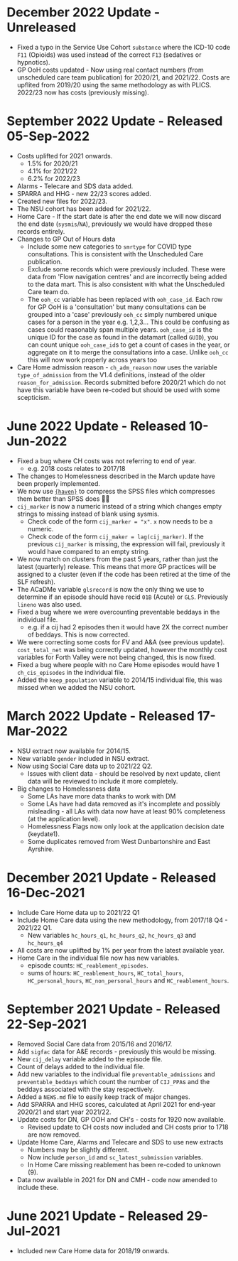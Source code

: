 # December 2022 Update - Unreleased
* Fixed a typo in the Service Use Cohort `substance` where the ICD-10 code `F11` (Opioids) was used instead of the correct `F13` (sedatives or hypnotics). 
* GP OoH costs updated - Now using real contact numbers (from unscheduled care team publication) for 2020/21, and 2021/22. Costs are upflited from 2019/20 using the same methodology as with PLICS. 2022/23 now has costs (previously missing).

# September 2022 Update - Released 05-Sep-2022
* Costs uplifted for 2021 onwards.
  * 1.5% for 2020/21
  * 4.1% for 2021/22
  * 6.2% for 2022/23
*  Alarms - Telecare and SDS data added.
* SPARRA and HHG - new 22/23 scores added.  
* Created new files for 2022/23.
* The NSU cohort has been added for 2021/22.
* Home Care - If the start date is after the end date we will now discard the end date (`sysmis`/`NA`), previously we would have dropped these records entirely.
* Changes to GP Out of Hours data
  * Include some new categories to `smrtype` for COVID type consultations. This is consistent with the Unscheduled Care publication.
  * Exclude some records which were previously included. These were data from 'Flow navigation centres' and are incorrectly being added to the data mart. This is also consistent with what the Unscheduled Care team do.
  * The `ooh_cc` variable has been replaced with `ooh_case_id`. Each row for GP OoH is a 'consultation' but many consultations can be grouped into a 'case' previously `ooh_cc` simply numbered unique cases for a person in the year e.g. 1,2,3... This could be confusing as cases could reasonably span multiple years. `ooh_case_id` is the unique ID for the case as found in the datamart (called `GUID`), you can count unique `ooh_case_id`s to get a count of cases in the year, or aggregate on it to merge the consultations into a case. Unlike `ooh_cc` this will now work properly across years too
* Care Home admission reason - `ch_adm_reason` now uses the variable `type_of_admission` from the V1.4 definitions, instead of the older `reason_for_admission`. Records submitted before 2020/21 which do not have this variable have been re-coded but should be used with some scepticism.


# June 2022 Update - Released 10-Jun-2022

* Fixed a bug where CH costs was not referring to end of year. 
  * e.g. 2018 costs relates to 2017/18
* The changes to Homelessness described in the March update have been properly implemented.
* We now use [`{haven}`](https://haven.tidyverse.org/news/index.html) to compress the SPSS files which compresses them better than SPSS does 🤷‍♂️
* `cij_marker` is now a numeric instead of a string which changes empty strings to missing instead of blank using sysmis.
  * Check code of the form `cij_marker = "x"`. `x` now needs to be a numeric.
  * Check code of the form `cij_maker = lag(cij_marker)`. If the previous `cij_marker` is missing, the expression will fail, previously it would have compared to an empty string.
* We now match on clusters from the past 5 years, rather than just the latest (quarterly) release. This means that more GP practices will be assigned to a cluster (even if the code has been retired at the time of the SLF refresh).
* The ACaDMe variable `glsrecord` is now the only thing we use to determine if an episode should have recid `01B` (Acute) or `GLS`. Previously `lineno` was also used.
* Fixed a bug where we were overcounting preventable beddays in the individual file.
  * e.g. if a cij had 2 episodes then it would have 2X the correct number of beddays. This is now corrected.
* We were correcting some costs for FV and A&A (see previous update). `cost_total_net` was being correctly updated, however the monthly cost variables for Forth Valley were not being changed, this is now fixed.
* Fixed a bug where people with no Care Home episodes would have 1 `ch_cis_episodes` in the individual file.
* Added the `keep_population` variable to 2014/15 individual file, this was missed when we added the NSU cohort.

# March 2022 Update - Released 17-Mar-2022
* NSU extract now available for 2014/15.
* New variable `gender` included in NSU extract.
* Now using Social Care data up to 2021/22 Q2.
  * Issues with client data - should be resolved by next update, client data will be reviewed to include it more completely.
* Big changes to Homelessness data
  * Some LAs have more data thanks to work with DM
  * Some LAs have had data removed as it's incomplete and possibly misleading - all LAs with data now have at least 90% completeness (at the application level).
  * Homelessness Flags now only look at the application decision date (keydate1).
  * Some duplicates removed from West Dunbartonshire and East Ayrshire.
 
# December 2021 Update - Released 16-Dec-2021

* Include Care Home data up to 2021/22 Q1
* Include Home Care data using the new methodology, from 2017/18 Q4 - 2021/22 Q1.
  * New variables `hc_hours_q1`, `hc_hours_q2`, `hc_hours_q3` and `hc_hours_q4`
* All costs are now uplifted by 1% per year from the latest available year.
* Home Care in the individual file now has new variables.
  * episode counts: `HC_reablement_episodes`.
  * sums of hours: `HC_reablement_hours`, `HC_total_hours`, `HC_personal_hours`, `HC_non_personal_hours` and `HC_reablement_hours`.

# September 2021 Update - Released 22-Sep-2021

* Removed Social Care data from 2015/16 and 2016/17.
* Add `sigfac` data for A&E records - previously this would be missing.
* New `cij_delay` variable added to the episode file.
* Count of delays added to the individual file.
* Add new variables to the individual file `preventable_admissions` and `preventable_beddays` which count the number of `CIJ_PPA`s and the beddays associated with the stay respectively.
* Added a `NEWS.md` file to easily keep track of major changes.
* Add SPARRA and HHG scores, calculated at April 2021 for end-year 2020/21 and start year 2021/22.
* Update costs for DN, GP OOH and CH's - costs for 1920 now available. 
    * Revised update to CH costs now included and CH costs prior to 1718 are now removed. 
* Update Home Care, Alarms and Telecare and SDS to use new extracts
    * Numbers may be slightly different.
    * Now include `person_id` and `sc_latest_submission` variables.
    * In Home Care missing reablement has been re-coded to unknown (9).
* Data now available in 2021 for DN and CMH - code now amended to include these.

# June 2021 Update - Released 29-Jul-2021

* Included new Care Home data for 2018/19 onwards.
